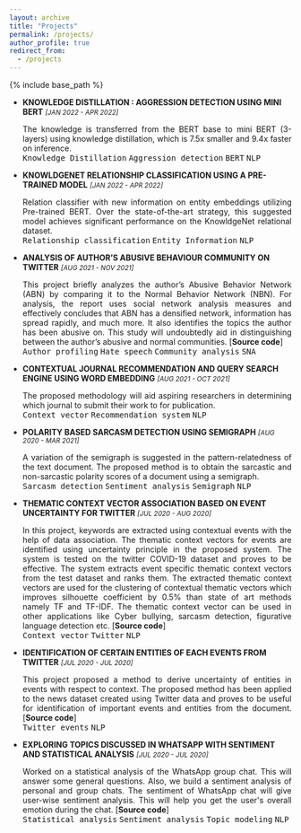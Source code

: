 ```yaml
---
layout: archive
title: "Projects"
permalink: /projects/
author_profile: true
redirect_from:
  - /projects
---
```


{% include base_path %}
<div>
<ul>
  <li>
    <p>
      <strong>KNOWLEDGE DISTILLATION : AGGRESSION DETECTION USING MINI BERT</strong> <small><i>[JAN 2022 - APR 2022]</i></small></p>
    <p align="justify">
      The knowledge is transferred from the BERT base to mini BERT (3-layers)
      using knowledge distillation, which is 7.5x smaller and 9.4x faster on
      inference. <br>
      <kbd>Knowledge Distillation</kbd> 
      <kbd>Aggression detection</kbd> 
      <kbd>BERT</kbd> 
      <kbd>NLP</kbd> 
    </p>
    <a href="https://doi.org/10.1177/07388942211015242"><i class="fas fa-fw fa-link zoom" aria-hidden="true"></i></a>
  </li>
  
  
  <li>
    <p>
      <strong>KNOWLDGENET RELATIONSHIP CLASSIFICATION USING A PRE-TRAINED
        MODEL</strong> <small><i>[JAN 2022 - APR 2022]</i></small></p>
    <p align="justify">
      Relation classifier with new information on entity embeddings utilizing
        Pre-trained BERT. Over the state-of-the-art strategy, this suggested
        model achieves significant performance on the KnowldgeNet relational
        dataset. <br>
      <kbd>Relationship classification</kbd> 
      <kbd>Entity Information</kbd> 
      <kbd>NLP </kbd>
    </p>
  </li> 

<li>
    <p>
      <strong>ANALYSIS OF AUTHOR’S ABUSIVE BEHAVIOUR COMMUNITY ON TWITTER</strong> <small><i>[AUG 2021 - NOV 2021]</i></small></p>
    <p align="justify">
      This project briefly analyzes the author’s Abusive Behavior Network
        (ABN) by comparing it to the Normal Behavior Network (NBN). For analysis, the report uses social network analysis measures and
        effectively concludes that ABN has a densified network, information has
        spread rapidly, and much more. It also identifies the topics the author
        has been abusive on. This study will undoubtedly aid in distinguishing
        between the author’s abusive and normal communities. [<a
          href="https://github.com/SwapnilSMane/SNA-Project"
          style="text-decoration: none"
          ><strong>Source code</strong></a
        >] <br>
      <kbd>Author profiling</kbd> 
      <kbd>Hate speech</kbd> 
      <kbd>Community analysis</kbd> 
      <kbd>SNA</kbd> 
    </p>
  </li> 

<li>
    <p>
      <strong>CONTEXTUAL JOURNAL RECOMMENDATION AND QUERY SEARCH ENGINE USING WORD
        EMBEDDING</strong> <small><i>[AUG 2021 - OCT 2021]</i></small></p>
    <p align="justify">
     The proposed methodology will aid aspiring researchers in determining
        which journal to submit their work to for publication.<br>
      <kbd>Context vector</kbd> 
      <kbd>Recommendation system</kbd> 
      <kbd>NLP</kbd> 
    </p>
  </li> 
  
  <li>
    <p>
      <strong>POLARITY BASED SARCASM DETECTION USING SEMIGRAPH</strong> <small><i>[AUG 2020 - MAR 2021]</i></small></p>
    <p align="justify">
     A variation of the semigraph is suggested in the pattern-relatedness of
        the text document. The proposed method is to obtain the sarcastic and
        non-sarcastic polarity scores of a document using a semigraph.<br>
      <kbd>Sarcasm detection</kbd> 
      <kbd>Sentiment analysis</kbd> 
      <kbd>Semigraph</kbd> 
      <kbd>NLP</kbd> 
    </p>
  </li> 

  <li>
    <p>
      <strong>THEMATIC CONTEXT VECTOR ASSOCIATION BASED ON EVENT UNCERTAINTY FOR
        TWITTER</strong> <small><i>[JUL 2020 - AUG 2020]</i></small></p>
    <p align="justify">
     In this project, keywords are extracted using contextual events with the
        help of data association. The thematic context vectors for events are
        identified using uncertainty principle in the proposed system. The
        system is tested on the twitter COVID-19 dataset and proves to be
        effective. The system extracts event specific thematic context vectors from the
        test dataset and ranks them. The extracted thematic context vectors are
        used for the clustering of contextual thematic vectors which improves
        silhouette coefficient by 0.5% than state of art methods namely TF and
        TF-IDF. The thematic context vector can be used in other applications like Cyber
        bullying, sarcasm detection, figurative language detection etc. [<a
          href="https://github.com/SwapnilSMane/Thematic-context-vector-association-based-on-event-uncertainty-for-twitter-"
          style="text-decoration: none"
          ><strong>Source code</strong></a
        >]<br>
      <kbd>Context vector</kbd> 
      <kbd>Twitter</kbd> 
      <kbd>NLP</kbd> 
    </p>
  </li> 

  <li>
    <p>
      <strong>IDENTIFICATION OF CERTAIN ENTITIES OF EACH EVENTS FROM TWITTER</strong> <small><i>[JUL 2020 - JUL 2020]</i></small></p>
    <p align="justify">
     This project proposed a method to derive uncertainty of entities in
        events with respect to context. The proposed method has been applied to
        the news dataset created using Twitter data and proves to be useful for
        identification of important events and entities from the document. [<a
          href="https://github.com/SwapnilSMane/Identification-of-important-events-and-entities-from-the-document"
          style="text-decoration: none"
          ><strong>Source code</strong></a
        >]<br>
      <kbd>Twitter events</kbd> 
      <kbd>NLP</kbd> 
    </p>
  </li> 

  <li>
    <p>
      <strong>EXPLORING TOPICS DISCUSSED IN WHATSAPP WITH SENTIMENT AND STATISTICAL
        ANALYSIS</strong> <small><i>[JUL 2020 - JUL 2020]</i></small></p>
    <p align="justify">
     Worked on a statistical analysis of the WhatsApp group chat. This will answer some general questions. Also, we build a sentiment analysis of personal and group chats. The sentiment of WhatsApp chat will give user-wise sentiment analysis. This will help you get the user's overall emotion during the chat. [<a
          href="https://github.com/SwapnilSMane/Statistical-Analysis-of-WhatsApp-chat"
          style="text-decoration: none"
          ><strong>Source code</strong></a
        >]<br>
      <kbd>Statistical analysis</kbd> 
      <kbd>Sentiment analysis</kbd> 
      <kbd>Topic modeling</kbd> 
      <kbd>NLP</kbd> 
    </p>
  </li> 
</ul>
</div>
